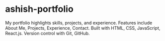 # ashish-portfolio
My portfolio highlights skills, projects, and experience. Features include About Me, Projects, Experience, Contact. Built with HTML, CSS, JavaScript, React.js. Version control with Git, GitHub.
